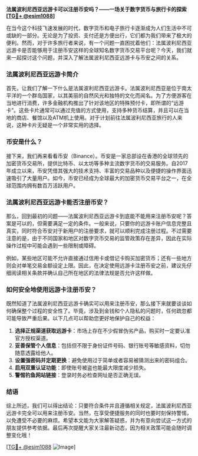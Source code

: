 **法属波利尼西亚远游卡可以注册币安吗？——一场关于数字货币与旅行卡的探索[[TG💪+ @esim1088](https://t.me/s/esim1088)]**

在当今这个科技飞速发展的时代，数字货币和电子旅行卡逐渐成为人们生活中不可或缺的一部分。无论是为了投资、支付还是方便出行，它们都为我们带来了极大的便利。然而，对于许多旅行者来说，有一个问题一直困扰着他们：法属波利尼西亚远游卡是否能够用于注册币安这样的全球知名数字货币交易平台呢？今天，我们就来一起探讨这个问题，并深入了解法属波利尼西亚远游卡与币安之间的关系。

### 法属波利尼西亚远游卡简介

首先，让我们了解一下什么是法属波利尼西亚远游卡。法属波利尼西亚是位于南太平洋的一个群岛国家，以其美丽的自然风光和独特的文化而闻名。为了方便游客在当地进行消费，许多金融机构推出了针对该地区的特殊预付卡，即所谓的“远游卡”。这些卡片通常可以通过充值的方式使用，支持多种货币结算，并且可以在当地的商店、餐馆以及ATM机上使用。对于计划前往法属波利尼西亚旅行的人来说，这种卡片无疑是一个非常实用的选择。

### 币安是什么？

接下来，我们再来看看币安（Binance）。币安是一家总部设在香港的全球领先的加密货币交易所，提供比特币、以太坊等多种主流数字货币的交易服务。自2017年成立以来，币安凭借其强大的技术支持、丰富的交易品种以及便捷的操作界面迅速吸引了大量用户。如今，币安已经成为全球最大的加密货币交易平台之一，在全球范围内拥有数百万活跃用户。

### 法属波利尼西亚远游卡能否注册币安？

那么，回到最初的问题——法属波利尼西亚远游卡到底能不能用来注册币安呢？答案是可以的，但需要满足一定的条件。一般来说，只要你的远游卡账户信息完整且真实，同时符合币安对于新用户的注册要求，就可以顺利完成注册过程。不过需要注意的是，由于不同国家和地区对数字货币交易的监管政策存在差异，因此在实际操作过程中可能会遇到一些限制或障碍。

例如，某些地区可能不允许直接通过信用卡或借记卡购买加密货币；还有一些地方则会对单笔交易金额设定上限。因此，在决定使用远游卡注册币安之前，建议先仔细阅读相关条款并确认自己所在地区的法律法规是否允许这样做。

### 如何安全地使用远游卡注册币安？

既然知道了法属波利尼西亚远游卡确实可以用来注册币安，那么接下来就要谈谈如何确保整个过程的安全性了。毕竟，涉及到金钱和个人隐私的问题时，任何疏忽都可能导致严重后果。以下几点可以帮助您更好地保护自己的权益：

1. **选择正规渠道获取远游卡**：市场上存在不少假冒伪劣产品，购买时一定要认准官方授权渠道。
2. **妥善保管个人信息**：包括但不限于身份证件号码、银行账号等敏感资料，切勿随意透露给他人。
3. **设置强密码并定期更换**：避免使用过于简单或者容易被猜测出来的密码组合。
4. **启用双重认证功能**：即使账号被盗也能最大限度减少损失。
5. **警惕钓鱼网站链接**：登录时务必检查网址是否正确无误。

### 结语

综上所述，我们可以得出结论：只要符合条件并且遵循相关规定，法属波利尼西亚远游卡完全可以用来注册币安。当然，在享受便捷服务的同时也要时刻保持警惕，以免遭受不必要的麻烦。希望本文能为大家解答疑惑，并为有意向尝试这一方式的朋友提供参考依据。最后再次提醒大家关注最新动态，因为相关政策可能会随时调整变化哦！

[[TG💪+ @esim1088](https://t.me/s/esim1088) ![Image](https://i.postimg.cc/4NQfJmqS/Snipaste-2025-05-13-00-14-12.png)]